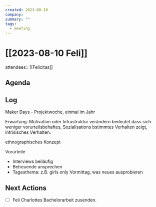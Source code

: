 ```yaml
---
created: 2023-08-10
company: 
summary: ""
tags:
  - meeting
---
```


# [[2023-08-10 Feli]]

attendees:: [[Felicitas]]

## Agenda

## Log

Maker Days - Projektwoche, einmal im Jahr

Erwartung: Motivation oder Infrastruktur verändern bedeutet dass sich weniger vorurteilsbehaftes, Sozialisations bstimmtes Verhalten zeigt, intrisisches Verhalten.

ethnographisches Konzept

Vorurteile

- Interviews beiläufig
- Betreuende ansprechen
- Tagesthema: z.B. girls only Vormittag, was neues ausprobieren

## Next Actions

- [ ] Feli Charlottes Bachelorarbeit zusenden.

